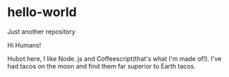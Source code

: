 # hello-world
Just another repository

Hi Humans!

Hubot here, I like Node. js and Coffeescript(that's what I'm made of!).
I've had tacos on the moon and find them far superior to Earth tacos.

